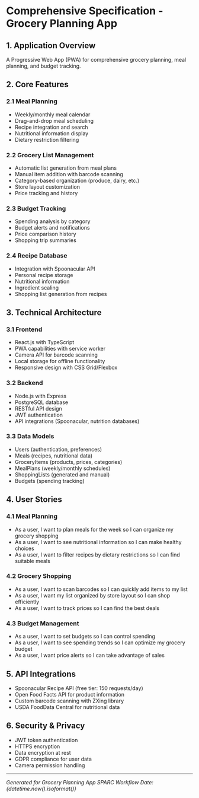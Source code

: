 # Comprehensive Specification - Grocery Planning App

## 1. Application Overview
A Progressive Web App (PWA) for comprehensive grocery planning, meal planning, and budget tracking.

## 2. Core Features

### 2.1 Meal Planning
- Weekly/monthly meal calendar
- Drag-and-drop meal scheduling
- Recipe integration and search
- Nutritional information display
- Dietary restriction filtering

### 2.2 Grocery List Management
- Automatic list generation from meal plans
- Manual item addition with barcode scanning
- Category-based organization (produce, dairy, etc.)
- Store layout customization
- Price tracking and history

### 2.3 Budget Tracking
- Spending analysis by category
- Budget alerts and notifications
- Price comparison history
- Shopping trip summaries

### 2.4 Recipe Database
- Integration with Spoonacular API
- Personal recipe storage
- Nutritional information
- Ingredient scaling
- Shopping list generation from recipes

## 3. Technical Architecture

### 3.1 Frontend
- React.js with TypeScript
- PWA capabilities with service worker
- Camera API for barcode scanning
- Local storage for offline functionality
- Responsive design with CSS Grid/Flexbox

### 3.2 Backend
- Node.js with Express
- PostgreSQL database
- RESTful API design
- JWT authentication
- API integrations (Spoonacular, nutrition databases)

### 3.3 Data Models
- Users (authentication, preferences)
- Meals (recipes, nutritional data)
- GroceryItems (products, prices, categories)
- MealPlans (weekly/monthly schedules)
- ShoppingLists (generated and manual)
- Budgets (spending tracking)

## 4. User Stories

### 4.1 Meal Planning
- As a user, I want to plan meals for the week so I can organize my grocery shopping
- As a user, I want to see nutritional information so I can make healthy choices
- As a user, I want to filter recipes by dietary restrictions so I can find suitable meals

### 4.2 Grocery Shopping
- As a user, I want to scan barcodes so I can quickly add items to my list
- As a user, I want my list organized by store layout so I can shop efficiently
- As a user, I want to track prices so I can find the best deals

### 4.3 Budget Management
- As a user, I want to set budgets so I can control spending
- As a user, I want to see spending trends so I can optimize my grocery budget
- As a user, I want price alerts so I can take advantage of sales

## 5. API Integrations
- Spoonacular Recipe API (free tier: 150 requests/day)
- Open Food Facts API for product information
- Custom barcode scanning with ZXing library
- USDA FoodData Central for nutritional data

## 6. Security & Privacy
- JWT token authentication
- HTTPS encryption
- Data encryption at rest
- GDPR compliance for user data
- Camera permission handling

---
*Generated for Grocery Planning App SPARC Workflow*
*Date: {datetime.now().isoformat()}*
